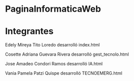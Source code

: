 # PaginaInformaticaWeb

# Integrantes


  Edely Mireya Tito Loredo desarrolló index.html
  
  Cosette Adriana Guevara Rivera desarrolló gest_tecnolo.html
  
  Jose Amadeo Condori Ramos desarrolló IA.html
  
  Vania Pamela Patzi Quispe desarrolló TECNOEMERG.html
